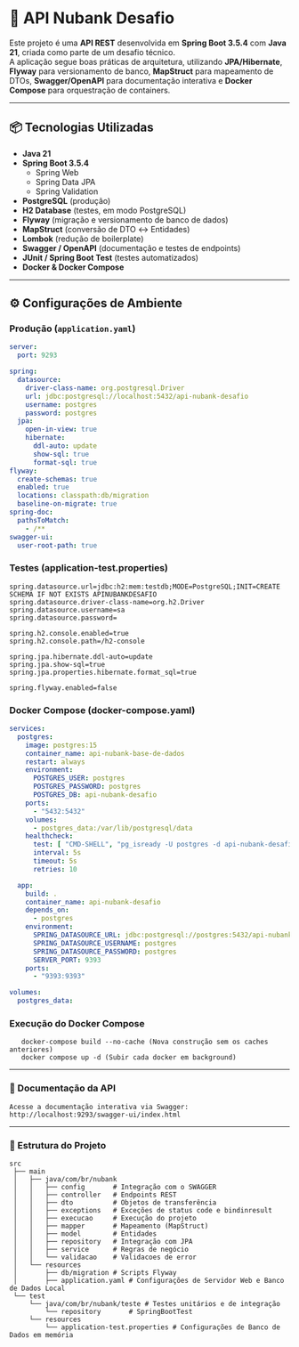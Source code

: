 # 🚀 API Nubank Desafio

Este projeto é uma **API REST** desenvolvida em **Spring Boot 3.5.4** com **Java 21**, criada como parte de um desafio técnico.  
A aplicação segue boas práticas de arquitetura, utilizando **JPA/Hibernate**, **Flyway** para versionamento de banco, **MapStruct** para mapeamento de DTOs, **Swagger/OpenAPI** para documentação interativa e **Docker Compose** para orquestração de containers.

---

## 📦 Tecnologias Utilizadas
- **Java 21**  
- **Spring Boot 3.5.4**  
  - Spring Web  
  - Spring Data JPA  
  - Spring Validation  
- **PostgreSQL** (produção)  
- **H2 Database** (testes, em modo PostgreSQL)  
- **Flyway** (migração e versionamento de banco de dados)  
- **MapStruct** (conversão de DTO ↔ Entidades)  
- **Lombok** (redução de boilerplate)  
- **Swagger / OpenAPI** (documentação e testes de endpoints)  
- **JUnit / Spring Boot Test** (testes automatizados)  
- **Docker & Docker Compose**  

---

## ⚙️ Configurações de Ambiente

### Produção (`application.yaml`)
```yaml
server:
  port: 9293

spring:
  datasource:
    driver-class-name: org.postgresql.Driver
    url: jdbc:postgresql://localhost:5432/api-nubank-desafio
    username: postgres
    password: postgres
  jpa:
    open-in-view: true
    hibernate:
      ddl-auto: update
      show-sql: true
      format-sql: true
flyway:
  create-schemas: true
  enabled: true
  locations: classpath:db/migration
  baseline-on-migrate: true
spring-doc:
  pathsToMatch:
    - /**
swagger-ui:
  user-root-path: true
```

### Testes (application-test.properties)

```
spring.datasource.url=jdbc:h2:mem:testdb;MODE=PostgreSQL;INIT=CREATE SCHEMA IF NOT EXISTS APINUBANKDESAFIO
spring.datasource.driver-class-name=org.h2.Driver
spring.datasource.username=sa
spring.datasource.password=

spring.h2.console.enabled=true
spring.h2.console.path=/h2-console

spring.jpa.hibernate.ddl-auto=update
spring.jpa.show-sql=true
spring.jpa.properties.hibernate.format_sql=true

spring.flyway.enabled=false

```

### Docker Compose (docker-compose.yaml)

```yaml
services:
  postgres:
    image: postgres:15
    container_name: api-nubank-base-de-dados
    restart: always
    environment:
      POSTGRES_USER: postgres
      POSTGRES_PASSWORD: postgres
      POSTGRES_DB: api-nubank-desafio
    ports:
      - "5432:5432"
    volumes:
      - postgres_data:/var/lib/postgresql/data
    healthcheck:
      test: [ "CMD-SHELL", "pg_isready -U postgres -d api-nubank-desafio" ]
      interval: 5s
      timeout: 5s
      retries: 10

  app:
    build: .
    container_name: api-nubank-desafio
    depends_on:
      - postgres
    environment:
      SPRING_DATASOURCE_URL: jdbc:postgresql://postgres:5432/api-nubank-desafio
      SPRING_DATASOURCE_USERNAME: postgres
      SPRING_DATASOURCE_PASSWORD: postgres
      SERVER_PORT: 9393
    ports:
      - "9393:9393"

volumes:
  postgres_data:
```
### Execução do Docker Compose

```
   docker-compose build --no-cache (Nova construção sem os caches anteriores)
   docker compose up -d (Subir cada docker em background)

```

---

### 📑 Documentação da API

``` Acesse a documentação interativa via Swagger: http://localhost:9293/swagger-ui/index.html ```

---

### 📂 Estrutura do Projeto

```
src
 ├── main
 │   ├── java/com/br/nubank
 │   │   ├── config       # Integração com o SWAGGER
 │   │   ├── controller   # Endpoints REST
 │   │   ├── dto          # Objetos de transferência
 │   │   ├── exceptions   # Exceções de status code e bindinresult
 │   │   ├── execucao     # Execução do projeto
 │   │   ├── mapper       # Mapeamento (MapStruct)
 │   │   ├── model        # Entidades
 │   │   ├── repository   # Integração com JPA
 │   │   ├── service      # Regras de negócio
 │   │   └── validacao    # Validacoes de error
 │   └── resources
 │       ├── db/migration # Scripts Flyway
 │       ├── application.yaml # Configurações de Servidor Web e Banco de Dados Local
 └── test
     └── java/com/br/nubank/teste # Testes unitários e de integração
         └── repository       # SpringBootTest
     └── resources
         └── application-test.properties # Configurações de Banco de Dados em memória
```
